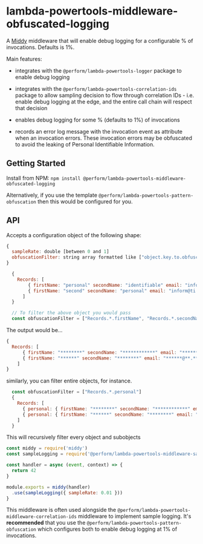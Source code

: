 # lambda-powertools-middleware-obfuscated-logging

A [Middy](https://github.com/middyjs/middy) middleware that will enable debug logging for a configurable % of invocations. Defaults is 1%.

Main features:

* integrates with the `@perform/lambda-powertools-logger` package to enable debug logging

* integrates with the `@perform/lambda-powertools-correlation-ids` package to allow sampling decision to flow through correlation IDs - i.e. enable debug logging at the edge, and the entire call chain will respect that decision

* enables debug logging for some % (defaults to 1%) of invocations

* records an error log message with the invocation event as attribute when an invocation errors. These invocation errors may be obfuscated to avoid the leaking of Personal Identifiable Information. 

## Getting Started

Install from NPM: `npm install @perform/lambda-powertools-middleware-obfuscated-logging`

Alternatively, if you use the template `@perform/lambda-powertools-pattern-obfuscation` then this would be configured for you.

## API

Accepts a configuration object of the following shape:

```js
{
  sampleRate: double [between 0 and 1]
  obfuscationFilter: string array formatted like ["object.key.to.obfuscate"]
}
```

```js
  { 
    Records: [
        { firstName: "personal" secondName: "identifiable" email: "inform@ti.on" },
        { firstName: "second" secondName: "personal" email: "inform@ti.on" }
      ]
  }

  // To filter the above object you would pass 
  const obfuscationFilter = ["Records.*.firstName", "Records.*.secondName", "Records.*.email"]
```

The output would be... 

```js
{ 
  Records: [
      { firstName: "********" secondName: "************" email: "******@**.**" },
      { firstName: "******" secondName: "********" email: "******@**.**" }
    ]
}
```

similarly, you can filter entire objects, for instance. 
```js
  const obfuscationFilter = ["Records.*.personal"]
  { 
    Records: [
      { personal: { firstName: "********" secondName: "************" email: "******@**.**" } }.
      { personal: { firstName: "******" secondName: "********" email: "******@**.**", address: { postcode: "******", street: "* ****** ***", country: "**" }}}
    ]
  }
```

This will recursively filter every object and subobjects

```js
const middy = require('middy')
const sampleLogging = require('@perform/lambda-powertools-middleware-sample-logging')

const handler = async (event, context) => {
  return 42
}

module.exports = middy(handler)
  .use(sampleLogging({ sampleRate: 0.01 }))
}
```

This middleware is often used alongside the `@perform/lambda-powertools-middleware-correlation-ids` middleware to implement sample logging. It's **recommended** that you use the `@perform/lambda-powertools-pattern-obfuscation` which configures both to enable debug logging at 1% of invocations.